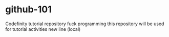 # github-101
Codefinity tutorial repository
fuck programming
this repository will be used for tutorial activities
new line (local)
